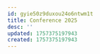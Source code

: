 ```yaml
---
id: gyie50z9duxou24o6ntwm1t
title: Conference 2025
desc: ''
updated: 1757375197943
created: 1757375197943
---
```

